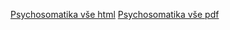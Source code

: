 ﻿<meta charset="UTF-8">

<a href="http://htmlpreview.github.io/?https://raw.githubusercontent.com/bedjan/psychosomatika/master/psychosomatika.html" target="_blank"> Psychosomatika vše html</a>
<a href="https://github.com/bedjan/psychosomatika/blob/master/vse.pdf" target="_blank"> Psychosomatika vše pdf</a>
